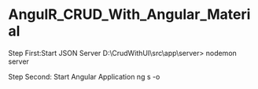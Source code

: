 # AngulR_CRUD_With_Angular_Material

Step First:Start JSON Server
 D:\CrudWithUI\src\app\server> nodemon server
 
 Step Second: Start Angular Application
 ng s -o

